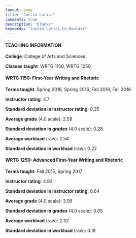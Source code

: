 ```yaml
---
layout: page
title: "Justin Latici" 
comments: true
description: "blanks"
keywords: "Justin Latici,CU,Boulder"
---
```

<head>
<script src="https://ajax.googleapis.com/ajax/libs/jquery/2.1.3/jquery.min.js"></script>
<script src="https://dl.dropboxusercontent.com/s/pc42nxpaw1ea4o9/highcharts.js?dl=0"></script>
<!-- <script src="../assets/js/highcharts.js"></script> -->
<style type="text/css">@font-face {
	font-family: "Bebas Neue";
	src: url(https://www.filehosting.org/file/details/544349/BebasNeue Regular.otf) format("opentype");
	}
	h1.Bebas { 
		font-family: "Bebas Neue", Verdana, Tahoma;
	}
</style>
</head>
	   
#### TEACHING INFORMATION

**College**: College of Arts and Sciences

**Classes taught**: WRTG 1150, WRTG 1250

#### WRTG 1150: First-Year Writing and Rhetoric

**Terms taught**: Spring 2016, Spring 2016, Fall 2016, Fall 2016

**Instructor rating**: 4.7

**Standard deviation in instructor rating**: 0.35

**Average grade** (4.0 scale): 2.59

**Standard deviation in grades** (4.0 scale): 0.28

**Average workload** (raw): 2.54

**Standard deviation in workload** (raw): 0.22

#### WRTG 1250: Advanced First-Year Writing and Rhetoric

**Terms taught**: Fall 2015, Spring 2017

**Instructor rating**: 4.93

**Standard deviation in instructor rating**: 0.64

**Average grade** (4.0 scale): 3.09

**Standard deviation in grades** (4.0 scale): 0.05

**Average workload** (raw): 2.32

**Standard deviation in workload** (raw): 0.18

